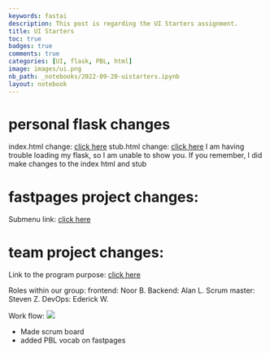 ```yaml
---
keywords: fastai
description: This post is regarding the UI Starters assignment.
title: UI Starters
toc: true
badges: true 
comments: true 
categories: [UI, flask, PBL, html] 
image: images/ui.png
nb_path: _notebooks/2022-09-20-uistarters.ipynb
layout: notebook
---
```


<!--
#################################################
### THIS FILE WAS AUTOGENERATED! DO NOT EDIT! ###
#################################################
# file to edit: _notebooks/2022-09-20-uistarters.ipynb
-->

<div class="container" id="notebook-container">
        
<div class="cell border-box-sizing text_cell rendered"><div class="inner_cell">
<div class="text_cell_render border-box-sizing rendered_html">
<h1 id="personal-flask-changes">personal flask changes<a class="anchor-link" href="#personal-flask-changes"> </a></h1><p>index.html change: <a href="">click here</a>
stub.html change: <a href="">click here</a>
I am having trouble loading my flask, so I am unable to show you. If you remember, I did make changes to the index html and stub</p>

</div>
</div>
</div>
<div class="cell border-box-sizing text_cell rendered"><div class="inner_cell">
<div class="text_cell_render border-box-sizing rendered_html">
<h1 id="fastpages-project-changes:">fastpages project changes:<a class="anchor-link" href="#fastpages-project-changes:"> </a></h1><p>Submenu link: <a href="https://unlqsting.github.io/AP-Comp-fastpages/submenu/">click here</a></p>

</div>
</div>
</div>
<div class="cell border-box-sizing text_cell rendered"><div class="inner_cell">
<div class="text_cell_render border-box-sizing rendered_html">
<h1 id="team-project-changes:">team project changes:<a class="anchor-link" href="#team-project-changes:"> </a></h1><p>Link to the program purpose: <a href="https://unlqsting.github.io/AP-Comp-fastpages/project/college%20board/questions/2022/09/25/PBLProject.html">click here</a></p>
<p>Roles within our group: 
    frontend: Noor B.
    Backend: Alan L.
    Scrum master: Steven Z.
    DevOps: Ederick W.</p>
<p>Work flow: 
    <img src="https://github.com/Unlqsting/AP-Comp-fastpages/blob/master/images/Thingy.png"></p>
<ul>
<li>Made scrum board</li>
<li>added PBL vocab on fastpages</li>
</ul>

</div>
</div>
</div>
</div>
 

